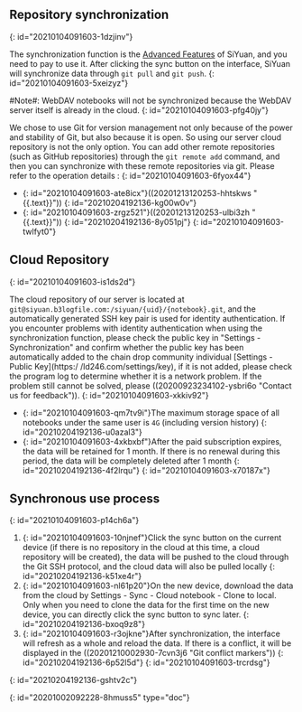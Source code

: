 ## Repository synchronization
{: id="20210104091603-1dzjinv"}

The synchronization function is the [Advanced Features](https://b3log.org/siyuan/advanced_features.html) of SiYuan, and you need to pay to use it. After clicking the sync button on the interface, SiYuan will synchronize data through `git pull` and `git push`.
{: id="20210104091603-5xeizyz"}

#Note#: WebDAV notebooks will not be synchronized because the WebDAV server itself is already in the cloud.
{: id="20210104091603-pfg40jy"}

We chose to use Git for version management not only because of the power and stability of Git, but also because it is open. So using our server cloud repository is not the only option. You can add other remote repositories (such as GitHub repositories) through the `git remote add` command, and then you can synchronize with these remote repositories via git. Please refer to the operation details :
{: id="20210104091603-6fyox44"}

* {: id="20210104091603-ate8icx"}((20201213120253-hhtskws "{{.text}}"))
  {: id="20210204192136-kg00w0v"}
* {: id="20210104091603-zrgz521"}((20201213120253-ulbi3zh "{{.text}}"))
  {: id="20210204192136-8y051pj"}
{: id="20210104091603-twlfyt0"}

## Cloud Repository
{: id="20210104091603-is1ds2d"}

The cloud repository of our server is located at `git@siyuan.b3logfile.com:/siyuan/{uid}/{notebook}.git`, and the automatically generated SSH key pair is used for identity authentication. If you encounter problems with identity authentication when using the synchronization function, please check the public key in "Settings - Synchronization" and confirm whether the public key has been automatically added to the chain drop community individual [Settings - Public Key](https:/ /ld246.com/settings/key), if it is not added, please check the program log to determine whether it is a network problem. If the problem still cannot be solved, please ((20200923234102-ysbri6o "Contact us for feedback")).
{: id="20210104091603-xkkiv92"}

* {: id="20210104091603-qm7tv9i"}The maximum storage space of all notebooks under the same user is `4G` (including version history)
  {: id="20210204192136-u0azal3"}
* {: id="20210104091603-4xkbxbf"}After the paid subscription expires, the data will be retained for 1 month. If there is no renewal during this period, the data will be completely deleted after 1 month
  {: id="20210204192136-4f2lrqu"}
{: id="20210104091603-x70187x"}

## Synchronous use process
{: id="20210104091603-p14ch6a"}

1. {: id="20210104091603-10njnef"}Click the sync button on the current device (if there is no repository in the cloud at this time, a cloud repository will be created), the data will be pushed to the cloud through the Git SSH protocol, and the cloud data will also be pulled locally
   {: id="20210204192136-k51xe4r"}
2. {: id="20210104091603-nl61p20"}On the new device, download the data from the cloud by Settings - Sync - Cloud notebook - Clone to local. Only when you need to clone the data for the first time on the new device, you can directly click the sync button to sync later.
   {: id="20210204192136-bxoq9z8"}
3. {: id="20210104091603-r3ojkne"}After synchronization, the interface will refresh as a whole and reload the data. If there is a conflict, it will be displayed in the ((20201210002930-7cvn3j6 "Git conflict markers"))
   {: id="20210204192136-6p52l5d"}
{: id="20210104091603-trcrdsg"}

{: id="20210204192136-gshtv2c"}


{: id="20201002092228-8hmuss5" type="doc"}
